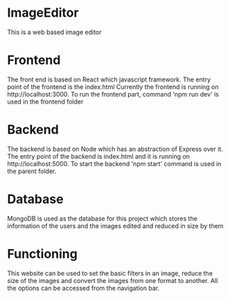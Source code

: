 # ImageEditor
This is a web based image editor

# Frontend
The front end is based on React which javascript framework. The entry point of the frontend is the index.html
Currently the frontend is running on http://localhost:3000.
To run the frontend part, command 'npm run dev' is used in the frontend folder

# Backend
The backend is based on Node which has an abstraction of Express over it.
The entry point of the backend is index.html and it is running on http://localhost:5000.
To start the backend 'npm start' command is used in the parent folder. 

# Database
MongoDB is used as the database for this project which stores the information of the users and the images edited and reduced in size by them

# Functioning 
This website can be used to set the basic filters in an image, reduce the size of the images and convert the images from one format to another.
All the options can be accessed from the navigation bar.
